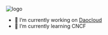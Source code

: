 ![logo](https://cdn.jsdelivr.net/gh/donggangcj/CDN/image/logo.webp)


- 🔭 I’m currently working on [Daocloud](https://www.daocloud.io/)
- 🌱 I’m currently learning CNCF

